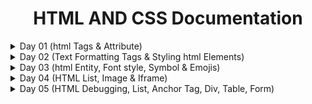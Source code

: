 
<div align="center">
<h1>HTML AND CSS Documentation</h1>
</div>
<details>
<summary>Day 01 (html Tags & Attribute)</summary>

-  
    ### 1. **Tags and Attributes**
    
    HTML tags define the structure of the webpage. Attributes provide additional information about elements.
    
    ### Types of Tags:
    
    - **Container Tag**: A tag that has both an opening and closing part.
        - Example:
        In this example, the `<p>` tag is a container tag with an opening tag `<p>` and a closing tag `</p>`.
            
            ```html
            <p>Content goes here</p>
            
            ```
            
    - **Empty Tag**: A tag that doesn’t require a closing tag.
        - Example:
        The `<hr>` tag is an empty tag that creates a horizontal line.
            
            ```html
            <hr>
            
            ```
            
    
    ### Tag Syntax:
    
    - **Opening Tag**: The starting part of an element. It contains the tag name enclosed in angle brackets. Example: `<h1>`.
    - **Closing Tag**: The ending part of an element. It is similar to the opening tag but includes a forward slash. Example: `</h1>`.
    - **Element**: The entire structure including the opening tag, content, and closing tag.
        - Example: `<h1>HTML Day 01</h1>`. This is an element consisting of the `<h1>` opening tag, content, and `</h1>` closing tag.
    
    ### Why Do We Use Attributes?
    
    Attributes provide additional information about an element, such as how it should behave or appear. They are written inside the opening tag. For example:
    
    ```html
    <h3 align="center">Day 01</h3>
    
    ```
    
    Here, the `align` attribute centers the heading text.
    
    ---
    
    ### 2. **Inside the `<head>` Tag**
    
    The `<head>` tag contains metadata and resources that are important for the browser but not directly displayed on the webpage. Let’s go over the different elements in the head.
    
    ### Metadata Tags:
    
    - **`<meta charset="UTF-8">`**: Defines the character set for the document as UTF-8, which supports multiple languages and characters.
        - Code:
            
            ```html
            <meta charset="UTF-8">
            
            ```
            
    - **`<meta http-equiv="X-UA-Compatible" content="ID=edge">`**: Ensures compatibility with the latest version of Internet Explorer.
        - Code:
            
            ```html
            <meta http-equiv="X-UA-Compatible" content="ID=edge">
            
            ```
            
    - **`<meta name="viewport" content="width=device-width, initial-scale=1.0">`**: Sets the viewport to match the device’s width and ensures the content is scaled properly on different screens.
        - Code:
            
            ```html
            <meta name="viewport" content="width=device-width, initial-scale=1.0">
            
            ```
            
    - **`<meta name="description" content="html">`**: Provides a brief description of the webpage, which is used by search engines for ranking.
        - Code:
            
            ```html
            <meta name="description" content="html">
            
            ```
            
    - **`<meta name="keywords" content="html, HTML">`**: Contains keywords that describe the content of the webpage, helping search engines index the page.
        - Code:
            
            ```html
            <meta name="keywords" content="html, HTML">
            
            ```
            
    - **`<meta name="author" content="Tumpa Moni Mim">`**: Specifies the author of the webpage.
        - Code:
            
            ```html
            <meta name="author" content="Tumpa Moni Mim">
            
            ```
            
    
    ### Title Tag:
    
    The `<title>` tag defines the title of the webpage, which is displayed in the browser tab.
    
    - Code:
        
        ```html
        <title>Tumpa Moni Mim</title>
        
        ```
        
    
    ### Link Tag (Optional):
    
    If you want to link an external resource such as a CSS file, you use the `<link>` tag. This wasn’t included in your code, but an example would look like:
    
    - Code:
        
        ```html
        <link rel="stylesheet" href="styles.css">
        
        ```
        
    
    ### Style Tag (Optional):
    
    The `<style>` tag allows you to write internal CSS styles. Here’s an example:
    
    - Code:
        
        ```html
        <style>
            h1 {
                color: blue;
            }
        </style>
        
        ```
        
    
    ---
    
    ### 3. **Headings, Paragraphs, Align Attribute, and Horizontal Rule**
    
    ### Headings:
    
    There are six levels of headings in HTML, from `<h1>` (the largest) to `<h6>` (the smallest). Your code includes all of them:
    
    - Code:
        
        ```html
        <h1>HTML day 01</h1>
        <h2>HTML day 01</h2>
        <h3>HTML day 01</h3>
        <h4>HTML day 01</h4>
        <h5>HTML day 01</h5>
        <h6>HTML day 01</h6>
        
        ```
        
    
    ### Paragraph:
    
    Paragraphs in HTML are created using the `<p>` tag, which defines a block of text.
    
    - Code:
        
        ```html
        <p>Lorem ipsum dolor sit amet consectetur adipisicing elit...</p>
        
        ```
        
    
    ### Align Attribute:
    
    In your example, the `align` attribute is used in the `<h3>` tag to center the text. The `align` attribute has been deprecated in HTML5, and it's recommended to use CSS for alignment, but here’s how it works in your code:
    
    - Code:
        
        ```html
        <h3 align="center">Day 01</h3>
        
        ```
        
    
    ### Horizontal Rule (`<hr>`):
    
    The `<hr>` tag creates a horizontal line to visually separate content. It is an empty tag, so it doesn’t require a closing tag.
    
    - Code:
        
        ```html
        <hr>
        
        ```
        
    
    ---
    
    ### Full Example of Code:
    
    ```html
    <!DOCTYPE html>
    <html lang="en">
    <head>
        <meta charset="UTF-8">
        <meta name="viewport" content="width=device-width, initial-scale=1.0">
        <meta http-equiv="X-UA-Compatible" content="ID=edge">
        <meta name="description" content="html">
        <meta name="keywords" content="html, HTML">
        <meta name="author" content="Tumpa Moni Mim">
        <title>Tumpa Moni Mim</title>
    </head>
    <body>
    
        <h3 align="center">Day 01 <br>
            Basic Structure of HTML</h3>
        <hr>
    
        <!-- Headings -->
        <h1>HTML day 01</h1>
        <h2>HTML day 01</h2>
        <h3>HTML day 01</h3>
        <h4>HTML day 01</h4>
        <h5>HTML day 01</h5>
        <h6>HTML day 01</h6>
    
        <!-- Paragraph -->
        <p>Lorem ipsum dolor sit amet consectetur adipisicing elit. Recusandae, sequi iste quae error perferendis impedit eos...</p>
    
        <hr>
    
    </body>
    </html>
    ```
    
    ### Output of Code:
    
    ![1](https://i.imgur.com/imjkpuM.png)

</details>

<details>
<summary>Day 02 (Text Formatting Tags & Styling html Elements)</summary>

- 
    ### 1. **Styling HTML Elements**
    
    In this section, here are both internal CSS in the `<style>` tag and inline styles in the `<body>` and `<h1>` tags.
    
    ### Example: Body Styling
    
    ```html
    <body style="color: white;">
    ```
    
    ### **Property**:
    
    - The **property** in CSS refers to an aspect or characteristic of the element that you want to style or control. It describes **what** you want to change, such as the color, font size, width, or margin of an HTML element.
    
    ### **Value**:
    
    - The **value** in CSS specifies **how** you want to change the property. It defines the actual setting for the property, like the specific color, size, or spacing. Values are specific to the property they are assigned to, and different properties can accept different types of values.
    - **Property**: `color`
    - **Value**: `white`
    - **Explanation**: This inline CSS is setting the default text color for the entire page to white. Inline styling applies only to the specific element it is defined on.
    
    ### Example: Styling in `<style>` tag
    
    ```html
    h1 {
      color: rgb(255, 255, 255);
      text-align: center;
    }
    ```
    
    - **Property**: `color`
    - **Value**: `rgb(255, 255, 255)`
    - **Explanation**: This defines the color of the `<h1>` text using the RGB color code for white.
    - **Property**: `text-align`
    - **Value**: `center`
    - **Explanation**: Aligns the text to the center of the page.
    
    ---
    
    ### 2. **Text Formatting Tags**
    
    ### a) **Bold and Strong**
    
    ```html
    <b>This is a bold Text</b> <br>
    <strong>This is strong Text </strong><br>
    ```
    
    - **`<b>`**: Displays the text in bold. It is primarily used for visual styling, without implying importance.
    - **`<strong>`**: Also displays text in bold, but this tag has semantic meaning, indicating that the text is of strong importance.
    
    ### b) **Italic and Emphasized Text**
    
    ```html
    <i>This is a italic text</i> <br />
    <em>This is an emphasize text</em> <br />
    ```
    
    - **`<i>`**: Italicizes the text. It’s mainly used for styling purposes without conveying emphasis.
    - **`<em>`**: Italicizes the text and adds emphasis to it, implying that the text is important.
    
    ### c) **Underline**
    
    ```html
    <u>This is an italic text</u> <br />
    ```
    
    - **`<u>`**: Underlines the text. It's used to emphasize or draw attention to a specific part of the text.
    
    ### d) **Superscript and Subscript**
    
    ```html
    (a+b) <sup>2</sup>=a<sup>2</sup>+2ab+b <sup>2</sup> <br>
    H<sub>2</sub>O <br>
    ```
    
    - **`<sup>`**: Superscript text. It raises the text slightly above the normal text level, useful for powers or footnotes (e.g., a²).
    - **`<sub>`**: Subscript text. It lowers the text below the normal text line, often used for chemical formulas (e.g., H₂O).
    
    ### e) **Preformatted Text**
    
    ```html
    <pre>
        This is a
          life changing documentation
        Read,learn, enjoy
          ofcourse share with others
    </pre>
    
    ```
    
    - **`<pre>`**: Preformatted text. The text inside this tag maintains all spaces and line breaks, displaying it exactly as written in the code.
    
    ### f) **Strike-through Text**
    
    ```html
    <strike>This is a strike text</strike><br>
    
    ```
    
    - **`<strike>`**: Draws a line through the text, indicating that it's no longer valid or has been "struck out."
    
    ### g) **Deleted Text**
    
    ```html
    <del>This is a deleted text</del> <br />
    ```
    
    - **`<del>`**: Displays text with a line through it, marking it as deleted or no longer relevant.
    
    ### h) **Abbreviation**
    
    ```html
    <abbr title="google is a search engine">Google</abbr> <br />
    
    ```
    
    - **`<abbr>`**: Defines an abbreviation or acronym. When the user hovers over the text (Google), the full meaning or explanation appears (e.g., "google is a search engine").
    
    ### i) **Address**
    
    ```html
    <address>561, ABC road, Dhaka-1216, Bangladesh</address><br>
    
    ```
    
    - **`<address>`**: Used to display contact information or address. It's typically styled in italics and may include email, physical address, or any contact details.
    
    ### j) **Blockquote**
    
    ```html
    <blockquote>
        <p>Lorem ipsum dolor sit amet, consectetur adipiscing elit. Sed varius</p>
        <footer>John Doe</footer>
    </blockquote>
    
    ```
    
    - **`<blockquote>`**: Defines a section quoted from another source. Browsers typically indent this section.
    - **`<footer>`**: Represents the source of the quotation (e.g., John Doe) at the end of the blockquote.
    
    ---
    
    ### 3. **Combining Tags**
    
    You can combine tags inside one another to apply multiple formatting styles.
    
    ### Example: Bold and Italic Combined
    
    ```html
    <b>bold. <i> italic and bold</i></b> <br />
    
    ```
    
    - **Explanation**: This text combines both the `<b>` and `<i>` tags, making "bold." bold and "italic and bold" both italicized and bold.
    
    ### 4. **Line Breaks**
    
    In between most of the examples, you have included the `<br>` tag, which adds a line break between different text elements.
    
    ### Example:
    
    ```html
    <br>
    ```
    
    - **`<br>`**: Adds a break between lines of text.
    
    ---
    
    ### Full Comment of Code:
    
    ```html
    <!DOCTYPE html>
    <html lang="en">
    <head>
        <meta charset="UTF-8">
        <meta http-equiv="X-UA-Compatible" content="chrome">
        <meta name="viewport" content="width=device-width, initial-scale=1.0">
        <title>Styling HTML Elements</title>
        <style>
            /* Set background color of the entire page */
            body {
              background-color: #323032; /* Property: background-color, Value: #323032 (dark grey) */
            }
    
            /* Style for the h1 header */
            h1 {
              color: rgb(255, 255, 255); /* Property: color, Value: rgb(255, 255, 255) for white */
              text-align: center; /* Property: text-align, Value: center (aligns text in the middle of the page) */
            }
          </style>
    </head>
    <body style="color: white;"> <!-- Inline styling, color property set to white for the body text -->
        <h1 style="color: white;">Bangladesh</h1> <!-- Inline styling for h1 header, color set to white -->
    
        <!-- Bold and strong tags are quite similar -->
        <b>This is a bold Text</b> <br> <!-- Bold text using <b> tag -->
        <strong>This is strong Text </strong><br> <!-- Strong importance, also makes text bold -->
    
        <!-- Italic and emphasize tags are quite similar -->
        <i>This is an italic text</i> <br /> <!-- Italic text using <i> tag -->
        <em>This is an emphasize text</em> <br /> <!-- Emphasize text, also makes it italicized -->
    
        <!-- Underline text -->
        <u>This is an underline text</u> <br /> <!-- Underlines the text using <u> tag -->
    
        <!-- Tags can be nested inside each other -->
        <b>bold. <i> italic and bold</i></b> <br /> <!-- Combines bold and italic styles -->
    
        <!-- Strike-through text -->
        <strike>This is a strike text</strike><br> <!-- Adds a strike-through line over the text -->
    
        <!-- Superscript example -->
        (a+b) <sup>2</sup>=a<sup>2</sup>+2ab+b <sup>2</sup> <br> <!-- Superscript for mathematical power -->
    
        <!-- Subscript example -->
        H<sub>2</sub>O <br> <!-- Subscript for chemical formulas like H2O -->
    
        <!-- Highlight important text -->
        <mark>Important task should be highlighted</mark> <br /> <!-- Highlights text with background color -->
    
        <!-- Deleted text -->
        <del>This is a deleted text</del> <br /> <!-- Displays text with a line through it, indicating deletion -->
    
        <!-- Preformatted text, maintains spaces and line breaks -->
        <pre>
            This is a
              life-changing documentation
            Read, learn, enjoy
              of course, share with others
        </pre> <!-- Preformatted text preserves the original formatting -->
    
        <!-- Abbreviation with a tooltip -->
        <abbr title="Google is a search engine">Google</abbr> <br> <!-- Abbreviation with a full explanation on hover -->
    
        <!-- Address block -->
        <address>561, ABC road, Dhaka-1216, Bangladesh</address><br> <!-- Used for contact information or physical address -->
    
        <!-- Blockquote, typically indented -->
        <blockquote>
            <p>Lorem ipsum dolor sit amet, consectetur adipiscing elit. Sed varius</p> <!-- Quoted text -->
            <footer>John Doe</footer> <!-- Source of the quote -->
        </blockquote>
    
    </body>
    </html>
    ```
    
    ### Output of Code: 
    ![1](https://i.imgur.com/N92Y1z3.png)
</details>

<details>
    <summary>Day 03 (html Entity, Font style, Symbol & Emojis) </summary>

- 
    ### Description:
    
    1. **Bangla Writing:**
        
        ```html
        <h4>শুভ রাত্রি</h4>
        
        ```
        
        - This line displays the text "শুভ রাত্রি" (meaning "Good Night" in Bengali) inside an `<h4>` heading tag, written using the **Avro keyboard** for typing Bengali.
    2. **Entities:**
        - Entities are used to display special characters in HTML that have reserved meanings. For example, `&lt;` is used to display `<` and `&gt;` to display `>`.
        
        ```html
        <p>Hello &nbsp; &nbsp; &nbsp; Bangladesh</p>
        &lt; hello &gt;<p>
        &ltcc;Hi&gtcc;<p>
        &DoubleVerticalBar; Bye Bye &DoubleVerticalBar;
        <footer>&copy; Tumpa Moni Mim</footer>
        
        ```
        
        - `&nbsp;`: Adds non-breaking spaces between "Hello" and "Bangladesh".
        - `&lt;` and `&gt;`: Displays the angle brackets `<` and `>` around the word "hello".
        - `&copy;`: Displays the copyright symbol © followed by "Tumpa Moni Mim".
        - `&DoubleVerticalBar;`: Displays the double vertical bar `‖`, used here in the phrase "Bye Bye".
    3. **Symbols and Emoji:**
        
        ```html
        &#9749;  <!-- Displays a coffee cup emoji ☕ -->
        &#11093; <!-- Displays a heavy large circle emoji ⭕ -->
        &#127803; <!-- Displays a sunflower emoji 🌻 -->
        
        ```
        
        - `&#9749;`: Displays the ☕ (coffee cup) emoji.
        - `&#11093;`: Displays the ⭕ (heavy large circle) emoji.
        - `&#127803;`: Displays the 🌻 (sunflower) emoji.
    4. **Font Styling:**
        
        ```html
        <p style="background-color: rgb(50, 49, 49); color: white; font-size: 28px; font-family: monospace;">Font Style</p>
        
        ```
        
        - This paragraph uses inline styling to apply specific font and background styles:
            - `background-color: rgb(50, 49, 49)`: Sets the background color to a dark shade.
            - `color: white`: Changes the text color to white.
            - `font-size: 28px`: Makes the font size 28 pixels.
            - `font-family: monospace`: Sets the font family to monospace, a fixed-width font where each character takes up the same amount of space.
    
    ---
    
    ### Entity Explanation:
    
    Entities are used in HTML to represent special characters that have a specific meaning in the markup language, preventing them from being interpreted as part of the code. Here are some of the entities used in the code:
    
    - ****: Represents a non-breaking space, useful for adding extra spaces between text without collapsing.
    - **©**: Represents the copyright symbol `©`.
    - **<**: Represents the less-than symbol `<`.
    - **>**: Represents the greater-than symbol `>`.
    - **∥**: Represents the double vertical bar symbol `‖`, used as a separator.
    
    ### Symbols & Emoji:
    
    HTML allows you to represent symbols and emoji using numeric character references, such as `&#9749;` for the ☕ (coffee cup) emoji. These are typically displayed as visual symbols across different platforms.
    
    ### Font Styling:
    
    Font styling controls the visual appearance of text. In the given code:
    
    - Background color (`background-color`) defines the background shade of the text.
    - Text color (`color`) defines the color of the text itself.
    - Font size (`font-size`) determines how large the text appears.
    - Font family (`font-family`) sets the style of the text, with "monospace" providing equal space for each character, useful for readability in code or aligned text.
    
    **Sources for adding symbol, icons and emoji**
    
    - Unicode character website: [https://unicode-table.com/en/](https://unicode-table.com/en/)
    - W3School emoji link: [https://www.w3schools.com/charsets/ref_emoji.asp](https://www.w3schools.com/charsets/ref_emoji.asp)
    - iconfinder icon link: [https://www.iconfinder.com/](https://www.iconfinder.com/)
    - Pick image from [unsplash](https://unsplash.com/)
    - Choose color from
        - [colorhunt](https://colorhunt.co/)
        - [imagecolorpicker](https://imagecolorpicker.com/)
        - [htmlcolorcodes](https://htmlcolorcodes.com/)
    
    ### Code Snippet:
    
    ```html
    <!DOCTYPE html>
    <html lang="en">
    <head>
        <meta charset="UTF-8">
        <meta name="viewport" content="width=device-width, initial-scale=1.0">
        <title>Document</title>
    </head>
    <body>
    
        <!-- Bangla writing -->
        <h4>শুভ রাত্রি</h4>
    
        <!-- entity -->
        <p>Hello &nbsp; &nbsp; &nbsp; Bangladesh</p>
        &lt; hello &gt;<p>
        &ltcc;Hi&gtcc;<p>
        &DoubleVerticalBar; Bye Bye &DoubleVerticalBar;
        <footer>&copy; Tumpa Moni Mim</footer>
    
        <!-- symbol and emoji -->
    
        &#9749;
        &#11093;
        &#127803;
    
        <!-- font styling -->
    
        <p style="background-color: rgb(50, 49, 49); color: white; font-size: 28px; font-family: monospace;">Font Style</p>
    </body>
    </html>
    
    ``` 
    ### Output of Code: 
    ![1](https://i.imgur.com/h1ElZcO.png)
</details>
<details>
<summary>Day 04 (HTML List, Image & Iframe)</summary>
   
- 
    ### **1. LISTS in HTML**
    
    HTML supports two main types of lists: Ordered and Unordered lists.
    
    ### **Ordered List (`<ol>`)**
    
    - **Description**: An ordered list is used to display items in a specific order. Each item in the list is numbered by default, but we can change the numbering style using attributes.
    - **Attributes**:
        - **start**: This attribute specifies the number (or letter) the list should start from. By default, ordered lists start at 1, but you can change it to any number or letter.
        - **type**: This attribute changes the numbering style of the list. It can be:
            - `1` for regular numbers (default).
            - `a` for lowercase letters.
            - `A` for uppercase letters.
            - `i` for lowercase Roman numerals.
            - `I` for uppercase Roman numerals.
    - **Example**:
        
        ```html
        <!--Regular Ordered List-->
        <h2>Courses List</h2>
        <ol>
        	<li>Operating System</li>
        	<li>Software Engineering</li>
          <li>Graphics Design</li>
        </ol>
        
        <!--Ordered List Starting at 4-->
        <h2>Additional Courses List</h2>
        <ol start="4">
          <li>Theory of Computing</li>
          <li>AI</li>
          <li>Web3 Programming</li>
        </ol>
        
        <!--Lowercase Letters-->
        <h2>a Courses</h2>
        <ol type="a">
        	<li>Sociology</li>
          <li>Psychology</li>
        </ol>>
        
        <!--Uppercase Letters-->
        <h2>A Courses</h2>
        <ol type="A">
        	<li>Physic</li>
        	<li>Chemistry</li>
        </ol>
        
        <h2>Roman Numerals</h2>
        <ol type="I">
          <li>Country</li>
          <li>City</li>
        </ol>
        
        ```
        
        In these examples:
        
        - The first list is a simple numbered list starting at 1.
        - The second list starts numbering at 4 instead of 1.
        - The third list uses lowercase letters (`a, b, c...`) instead of numbers.
        - The fourth list uses uppercase letters ( `A, B, C...` ).
        - The last list uses  Roman numerals (`I, II, III...`).
    
    ### **Unordered List (`<ul>`)**
    
    - **Description**: An unordered list is used when the order of items doesn’t matter. Instead of numbers, it uses bullets or other symbols to display each list item.
    - **Attributes**:
        - **type**: This attribute defines the bullet style for the list. It can be:
            - `disc` for solid bullet points (default).
            - `circle` for hollow circle bullets.
            - `square` for square bullets.
    - **Example**:
        
        ```html
        <!--Regular Unordered List-->
        <h2>Fruit</h2>
        <ul>
        	<li>Mango</li>
        	<li>Guava</li>
        </ul>
        
        <!--Circle Bullets-->
        <h2>Color</h2>
        <ul type="circle">
        	<li>Red</li>
        	<li>Purple</li>
        </ul>
        
        <!--Square Bullets-->
        <h2>Flower</h2>
        <ul type="square">
        	<li>Lavender</li>
        	<li>Tulip</li>
        </ul>
        
        ```
        
        In these examples:
        
        - The first list uses the default solid bullet.
        - The second list uses hollow circle bullets.
        - The third list uses square-shaped bullets.
    
    ### **Nested List**

    A **nested list** is a list within another list, and it is represented in HTML using `<ul>` (unordered list) or `<ol>` (ordered list) tags. In this case, you used an unordered list `<ul>`. Each item in the list is marked by a bullet point.

    - **Outer List**:
    - The outer list has two main categories:
        1. **Frontend Development**: Focuses on the development of the user interface (UI).
        2. **Backend Development**: Handles the server-side, databases, and application logic.
    - **Inner Lists**:
    - **Frontend Development**:
        - Contains three technologies:
            1. **HTML**: The language used to structure the content on a webpage.
            2. **CSS**: The styling language to design and layout web pages.
            3. **JavaScript**: A programming language for adding interactivity.
    - **Backend Development**:
        - Contains two technologies for server-side development:
            1. **Node.js**: A JavaScript runtime that allows server-side scripting.
            2. **Express.js**: A web framework for Node.js to build web applications.
        - Another nested list is inside **Backend Development** for **Databases**, containing:
            1. **MySQL**: A relational database management system.
            2. **MongoDB**: A NoSQL database system for handling large amounts of unstructured data.

    ### **Definition List**

    A **definition list** is a list of terms and their corresponding definitions. It is represented in HTML using `<dl>` (definition list), `<dt>` (definition term), and `<dd>` (definition description) tags.

    - **Terms and Descriptions**:
    - **HTML**:
        - **Term**: HyperText Markup Language.
        - **Description**: It is the standard language used to create and structure web pages.
    - **CSS**:
        - **Term**: Cascading Style Sheets.
        - **Description**: It is used to add styles like colors, fonts, and layout to HTML elements.
    - **JavaScript**:
        - **Term**: A programming language.
        - **Description**: It allows you to create dynamic, interactive effects such as animations, form validations, and real-time updates on web pages.
    ---
    
    ### **2. IMAGE Tag (`<img>`)**
    
    The `<img>` tag is used to insert an image into your HTML document. It is a self-closing tag, which means it doesn't need a closing tag like `<img></img>`.
    
    - **Attributes**:
        - **src**: Specifies the source of the image, either from your local files (e.g., `cat.jpg`) or from a web URL (e.g., `https://example.com/image.jpg`).
        - **alt**: Provides alternative text that describes the image if it can't be displayed (useful for accessibility).
        - **height** and **width**: Control the size of the image in pixels.
        - **border**: Adds a border around the image. You can specify the width of the border in pixels.
        - **title**: Displays a tooltip text when you hover over the image.
        - **align**: Specifies the alignment of the image (e.g., `left`, `right`, `center`).
        - **vspace**: Adds vertical spacing around the image (above and below).
        - **hspace**: Adds horizontal spacing around the image (left and right).
    - **Example**:
        
        ```html
        <h2>Image with Border, Spacing, and Title</h2>
         <img src="cat.jpg" alt="Cat" height="300px" width="400px" border="20px" title="Tumpa" align="left" hspace="20px" vspace="20px" >
        
        ```
        
        **Explanation**:
        
        - `src="cat.jpg"`: Loads an image named `cat.jpg` from the same folder.
        - `alt="Cat"`: Displays this text if the image cannot be loaded.
        - `height="300"` and `width="400"`: Sets the image size to 300x400 pixels.
        - `border="20"`: Adds a 20-pixel wide border around the image.
        - `title="Tumpa"`: Displays "Tumpa" when you hover over the image.
        - `align="left"`: Aligns the image to the left side of the content.
        - `hspace="20"` and `vspace="20"`: Adds 20px of space around the image horizontally and vertically.
    
    ---
    
    ### **3. IFRAME (`<iframe>`)**
    
    An iframe is used to embed other HTML documents or web content within your current webpage. It's like showing a mini browser window inside your page.
    
    - **Attributes**:
        - **src**: Specifies the URL of the page or content to display inside the iframe.
        - **height** and **width**: Set the height and width of the iframe in pixels.
        - **frameborder**: Defines whether or not the iframe should have a border (`1` for yes, `0` for no).
        - **allowfullscreen**: Allows the iframe to display content in full-screen mode (commonly used for videos).
        - **referrerpolicy**: Specifies how much information about the current page is sent to the embedded content.
    
    ### **Embedding a YouTube Video**
    
    You can use an iframe to embed a YouTube video by specifying the video URL.
    
    - **Example**:
        
        ```html
        <h2>Embedded YouTube Video</h2>
        <iframe width="400" height="300" src="https://www.youtube.com/embed/zsYMgmb2oCM?si=_bkWRcEtnom1lMef" title="YouTube video player" frameborder="0" allow="accelerometer; autoplay; clipboard-write; encrypted-media; gyroscope; picture-in-picture; web-share" referrerpolicy="strict-origin-when-cross-origin" allowfullscreen>
        </iframe>
        
        ```
        
        **Explanation**:
        
        - `src="<https://www.youtube.com/embed/zsYMgmb2oCM?si=_bkWRcEtnom1lMef>"`: The link to the YouTube video you want to embed.
        - `allowfullscreen`: Allows the user to view the video in full-screen mode.
        - The other attributes control the size and behavior of the iframe.
    
    ### **Embedding a Website**
    
    You can also embed a webpage in an iframe.
    
    - **Example**:
        
        ```html
        <h2>Embedded Prothom Alo Website</h2>
        <iframe src="<https://www.prothomalo.com/>" frameborder="0" height="300" width="400">
        </iframe>
        
        ```
        
        **Explanation**:
        
        - `src="<https://www.prothomalo.com/>"`: Embeds the homepage of the Prothom Alo website.
        - The `frameborder="0"` removes the border around the iframe.
        - `height="300"` and `width="400"` control the size of the iframe.
    
    ---
    
    ### **Summary**
    
    - **Lists**: HTML supports ordered (`<ol>`) and unordered (`<ul>`) lists. Ordered lists are numbered, while unordered lists use bullets.
    - **Image Tag (`<img>`)**: This tag embeds images in your webpage. You can control the image size, add borders, and position it using attributes like `src`, `alt`, `height`, `width`, etc.
    - **Iframe (`<iframe>`)**: Iframes are used to embed external content like websites or videos into your webpage. You can adjust the size and appearance using attributes like `src`, `height`, `width`, and `frameborder`.

    ### Output of Code: 
    ![1](https://i.imgur.com/Qjgar8a.png)
    ![3](https://i.imgur.com/MEnzw0N.png)
    ![2](https://i.imgur.com/0rnO2AW.png)

</details>

<details>
    <summary>Day 05 (HTML Debugging, List, Anchor Tag, Div, Table, Form)</summary>
    
-   ## **Debugging**
    
    
    - Inspect Element: Within the browser developer tools, the "Inspect Element" feature allows you to examine and modify the HTML structure in real-time. You can navigate through the document tree, view CSS styles, and experiment with changes to identify and fix layout or formatting issues.
    - Use Comments: Insert comments (`<!-- ... -->`) within your HTML code to temporarily remove or isolate sections of code that might be causing issues. This helps you narrow down the problematic area and identify the source of the problem.
    - After writing your html code you can check the validity on this website [https://validator.w3.org/](https://validator.w3.org/)
    
    ## **Lists in HTML with Attributes**
    
    Lists in HTML are used to group related items together. HTML provides various types of lists to represent different kinds of information: ordered lists, unordered lists, and definition lists. Each type of list has attributes that can modify its behavior or appearance. Here’s a detailed explanation of each type with relevant attributes:
    
    ### **Ordered List (`<ol>`)**
    
    An ordered list is created to list programming subjects. There are two `<ol>` tags:
    
    - The first list starts with items numbered 1, 2, and 3.
    - The second list starts at number 4, containing links (both internal and external).
    
    **Key Code Snippet for Ordered List:**
    
    ```html
    <h1>Subject List</h1>
    <ol>
        <li>C</li>
        <li>C++</li>
        <li>OOP</li>
    </ol>
    
    ```
    
    ### **Unordered List (`<ul>`)**
    
    The unordered list is created using the `<ul>` tag, with each subject represented as an item in the list (`<li>`). The list contains three subjects:
    
    - PHP
    - Java
    - Web3
    
    An unordered list is used because there is no specific ranking or order of importance among the items.
    
    **Code Snippet:**
    
    ```html
    <ul>
        <li>PHP</li>
        <li>Java</li>
        <li>Web3</li>
    </ul>
    
    ```
    
    - The `<ul>` element creates the list, and the `<li>` elements represent the individual items (subjects) in the list.
    - Unordered lists typically display with bullet points.
    
    ---
    
    ### **Hyperlinks**
    
    Links are a fundamental aspect of web navigation, enabling users to move from one webpage to another or to different sections within a page. HTML uses anchor tags (`<a>`) to create hyperlinks. Here’s an in-depth look at links and navigation:
    
    ### **Attributes Used in Anchor Tags:**
    
    1. **`href`**:
        - **Description:** Specifies the URL or file path that the link points to. It is required for all anchor tags.
        - **Example:**
            
            ```html
            <a href="list.html">Internal Hyperlink</a>
            
            ```
            
    2. **`target`**:
        - **Description:** Specifies where to open the linked document. The common values are:
            - `_blank`: Opens the link in a new tab or window.
            - `_self`: Opens the link in the same tab or window (default behavior).
            - `_parent`: Opens the link in the parent frame.
            - `_top`: Opens the link in the full body of the window.
        - **Example:**
            
            ```html
            <a href="<https://github.com/tumpamim07>" target="_blank">External Hyperlink</a>
            
            ```
            
    3. **`title`** (Optional):
        - **Description:** Provides additional information about the link, often displayed as a tooltip when the user hovers over the link.
        - **Example:**
            
            ```html
            <a href="list.html" title="View the list of subjects">Title of Hyperlink</a>
            
            ```
            
    4. **`download`** (Optional):
        - **Description:** When added, the link will prompt the user to download the file instead of navigating to it. The value of this attribute can define the default file name.
        - **Example:**
            
            ```html
            <a href="html_tutorial.pdf">Download PDF</a>
            ```
            
    5. **`type`** (Optional):
        - **Description:** Specifies the media type of the linked document. This is helpful when linking to files other than HTML, such as images or documents.
        - **Example:**
            
            ```html
            <a href="image.png" type="image/png">Image Link</a>
            
            ```
            
    
    ### **Full Example of Anchor Tag with All Attributes:**
    
    ```html
    <ol start="4">
          <li>
            <a href="list.html" target="_blank">Internal Hyperlink</a> (<a
              href="/accessible_table.html"
              >Table</a
            >
            <a href="/directory/contact.html">Contact</a>
            <a href="../Day-01 (HTML Tags & Attribute)/index.html"
              >Other Directory</a
            >) <br />
          </li>
    
          <li>
            <a href="https://github.com/tumpamim07" target="_blank"
              >External Hyperlink</a
            >
          </li>
          <li>
            <a href="list.html" title="View the list of subjects"
              >Title of Hyperlink</a
            >
          </li>
          <li><a href="html_tutorial.pdf">Download PDF</a></li>
          <li><a href="table.png" type="image/png">Image Link</a></li>
        </ol>
    ```
    
    ### Output of the Code
    ![anchot tag](https://i.imgur.com/HdkGvLG.png)
    
    ### **Summary of Attributes:**
    
    - **`href`**: Specifies the URL or path of the linked document.
    - **`target`**: Defines where to open the link (same window, new tab, etc.).
    - **`title`**: Adds a tooltip that appears when hovering over the link.
    - **`download`**: Prompts a download instead of navigating.
    - **`type`**: Defines the media type of the linked file.
    
    These attributes allow you to customize how the link behaves and provides extra information for the user and browser.
    
    ### **`<div>` Elements with Inline Styling**
    
    Three `<div>` elements are used to create sections, each with a different background color, height, and width. Inline CSS is used for the following properties:
    
    - `background-color`: Sets the background color for each div.
    - `height`: Specifies the height of each div (100px).
    - `width`: Makes each div fill the entire width of the page (`100%`).
    
    **Key Code Snippet for `<div>` Elements:**
    
    ```html
    <div id="div1" style="background-color: rgb(248, 121, 16); height: 100px; width: 100%;">
        <p>Inside div 1</p>
    </div>
    
    <div id="div2" style="background-color: rgb(140, 72, 247); height: 100px; width: 100%;">
        <p>Inside div 2</p>
    </div>
    
    <div id="div3" style="background-color: rgb(242, 116, 194); height: 100px; width: 100%;">
        <p>Inside div 3</p>
    </div>
    
    ```
    
    ### Output of the Code
    ![index](https://i.imgur.com/XqLjVbW.png)
    
    ---
    
    ### Table
    
    ### **`<table>` Tag:**
    
    The `<table>` tag defines an HTML table. In this case, it contains student details, and it's styled using the `style` defined inside the `<head>` tag.
    
    **Code Snippet:**
    
    ```html
    <table>
        <caption>Student Details</caption>
        <thead>
            <tr>
                <th>ID</th>
                <th>Name</th>
                <th>GPA</th>
            </tr>
        </thead>
        <tbody>
            <tr>
                <td>1</td>
                <td>Urmi</td>
                <td>3.98</td>
            </tr>
            <tr>
                <td>02</td>
                <td>Nila</td>
                <td>3.99</td>
            </tr>
            <tr>
                <td>03</td>
                <td>Nira</td>
                <td>3.74</td>
            </tr>
        </tbody>
    </table>
    
    ```
    
    ### **`<caption>` Tag:**
    
    The `<caption>` tag adds a title to the table. It is used to describe the content of the table, making it more accessible and readable. In this case, the caption is *"Student Details"*.
    
    **Code Snippet:**
    
    ```html
    <caption>Student Details</caption>
    
    ```
    
    ### **`<thead>` Tag:**
    
    The `<thead>` tag is used to group the header content of the table. It contains the column headers, which provide a label for each column.
    
    **Code Snippet:**
    
    ```html
    <thead>
        <tr>
            <th>ID</th>
            <th>Name</th>
            <th>GPA</th>
        </tr>
    </thead>
    
    ```
    
    ### **`<tr>` Tag (Inside `<thead>`):**
    
    The `<tr>` tag defines a row in the table. In this case, it creates a single row for the column headers (ID, Name, GPA).
    
    **Code Snippet:**
    
    ```html
    <tr>
        <th>ID</th>
        <th>Name</th>
        <th>GPA</th>
    </tr>
    
    ```
    
    ### **`<th>` Tag:**
    
    The `<th>` tag defines a header cell in the table. It is typically bold and centered by default. In this case, the `<th>` tags are used for the three column headers: ID, Name, and GPA.
    
    **Code Snippet:**
    
    ```html
    <th>ID</th>
    <th>Name</th>
    <th>GPA</th>
    
    ```
    
    ### **`<tbody>` Tag:**
    
    The `<tbody>` tag groups the body content of the table, i.e., the actual data (rows) under the headers. Each row contains the student data.
    
    **Code Snippet:**
    
    ```html
    <tbody>
        <tr>
            <td>1</td>
            <td>Urmi</td>
            <td>3.98</td>
        </tr>
        <tr>
            <td>02</td>
            <td>Nila</td>
            <td>3.99</td>
        </tr>
        <tr>
            <td>03</td>
            <td>Nira</td>
            <td>3.74</td>
        </tr>
    </tbody>
    
    ```
    
    ### **`<tr>` Tag (Inside `<tbody>`):**
    
    Each `<tr>` tag inside the `<tbody>` tag represents a row of data for the students. Each row corresponds to one student's details, containing three cells: ID, Name, and GPA.
    
    **Code Snippet:**
    
    ```html
    <tr>
        <td>1</td>
        <td>Urmi</td>
        <td>3.98</td>
    </tr>
    
    ```
    
    ### **`<td>` Tag:**
    
    The `<td>` tag defines a standard data cell in a table. It is used inside the `<tr>` tag to contain individual pieces of data. In this case, the data includes the student IDs, names, and GPAs.
    
    **Code Snippet:**
    
    ```html
    <td>1</td>
    <td>Urmi</td>
    <td>3.98</td>
    
    ```
    
    ### Summary:
    
    - **`<table>`**: Defines the table structure.
    - **`<caption>`**: Adds a title to the table.
    - **`<thead>`**: Contains the table headers (`<th>` for each column).
    - **`<tbody>`**: Contains the actual data rows (`<td>` for each cell).
    - **`<tr>`**: Creates rows in the table.
    - **`<td>` and `<th>`**: Define individual cells, with `<th>` used for headers and `<td>` for data.
    
    ### **CSS Styling Explanation (Applied to the Table Elements):**
    
    - **Table Style:**
        - `border: 2px solid black;`: Adds a black border around the table and cells.
        - `border-spacing: 15px;`: Adds 15px spacing between table cells.
        - `height` and `width`: Set the table's dimensions.
    - **`th, td` Style:**
        - `padding: 15px;`: Adds padding inside the table cells to make the content more readable.
        - `border: 2px solid black;`: Each cell has a 2px black border.
    - **`tr` Style:**
        - `text-align: center;`: Centers the text inside each row.
    
    ---
    
    ### **Complete Code:**
    
    Here’s the complete body of the table along with all the key tags described above:
    
    ```html
    <body>
        <!-- table -->
        <table>
            <caption>Student Details</caption>
            <thead>
                <tr>
                    <th>ID</th>
                    <th>Name</th>
                    <th>GPA</th>
                </tr>
            </thead>
            <tbody>
                <tr>
                    <td>1</td>
                    <td>Urmi</td>
                    <td>3.98</td>
                </tr>
    
                <tr>
                    <td>02</td>
                    <td>Nila</td>
                    <td>3.99</td>
                </tr>
    
                <tr>
                    <td>03</td>
                    <td>Nira</td>
                    <td>3.74</td>
                </tr>
            </tbody>
        </table>
    </body>
    
    ```
    
    ### Output of the Code
    ![table](https://i.imgur.com/3eqhM0u.png)
    
    ---
    
    ### `colspan` and `rowspan` in HTML Tables
    
    ### 1. **`colspan`** (Column Span)
    
    The `colspan` attribute allows a cell to span across multiple columns.
    
    ### Example:
    
    Let's look at a table with the `colspan` attribute:
    
    ```html
    <table>
        <thead>
            <tr>
                <th>ID</th>
                <th>Name</th>
                <th colspan="2">Phone</th> <!-- spans across 2 columns -->
            </tr>
        </thead>
        <tbody>
            <tr>
                <td>001</td>
                <td>Urmi</td>
                <td>014</td>
                <td>017</td>
            </tr>
            <tr>
                <td>002</td>
                <td>Niya</td>
                <td>013</td>
                <td>017</td>
            </tr>
        </tbody>
    </table>
    
    ```
    
    - The table header `Phone` spans across two columns because of `colspan="2"`.
    - This means that instead of having separate headers for each phone number, you have one `Phone` header that covers two data columns.
    - The rows beneath it (`Urmi` and `Niya`) have two separate columns for phone numbers.
    
    ---
    
    ### 2. **`rowspan`** (Row Span)
    
    The `rowspan` attribute allows a cell to span across multiple rows.
    
    ### Example:
    
    Now, let's look at an example with `rowspan`:
    
    ```html
    <table>
        <thead>
            <tr>
                <th>ID</th>
                <th>Name</th>
                <th colspan="2">Phone</th> <!-- spans across 2 columns -->
            </tr>
        </thead>
        <tbody>
            <tr>
                <td>001</td>
                <td>Urmi</td>
                <td>014</td>
                <td rowspan="3">017</td> <!-- spans across 3 rows -->
            </tr>
            <tr>
                <td>002</td>
                <td>Niya</td>
                <td>013</td>
            </tr>
            <tr>
                <td>003</td>
                <td>Rubi</td>
                <td>014</td>
            </tr>
        </tbody>
    </table>
    
    ```
    
    - The cell containing the value `017` in the third column is using `rowspan="3"`, meaning it spans across 3 rows.
    - So, instead of having the `017` value appear in each row individually, it appears only once and stretches across all three rows.
    
    ---
    
    ### Key Differences:
    
    - **`colspan`** is used when you want a cell to span multiple columns (horizontal stretching).
    - **`rowspan`** is used when you want a cell to span multiple rows (vertical stretching).
    
    ### Example Visualization:
    
    If you visualize the table structure, the first table with `colspan` will look like this:
    
    For `rowspan`, the table looks like this:
    
    In this second table, `017` spans vertically across all three rows.
    
    ### Conclusion:
    
    - **`colspan`** is used to combine multiple columns under one cell.
    - **`rowspan`** is used to combine multiple rows under one cell.
    
    ### Output of the Code
    ![rowspan colspan](https://i.imgur.com/Qx9jor3.png)
    
    ---
    
    ### Accessible HTML Table
    
    Accessibility in web design ensures that websites are usable by people of all abilities and disabilities. An accessible table provides clear structure and semantics so screen readers and other assistive technologies can easily interpret the data.
    
    ### Key Components for Accessibility:
    
1. **`<caption>` Element**:
    The `<caption>` element provides a description or title for the table. It helps screen readers understand the table's purpose.
        
    ```html
        <caption>Students Info</caption>
        
    ```
        
    - This caption, "Students Info", gives context to what the table represents.

2. **`<colgroup>` and `<col>`**:
    The `<colgroup>` and `<col>` elements allow you to apply styles or properties to specific columns. This enhances readability and helps assistive technologies identify column structures.
        
    ```html
        <colgroup>
            <col span="3" style="background-color: burlywood;" />
        </colgroup>
        
    ```
        
    - Here, the background color `burlywood` is applied to all three columns to help visually distinguish them. It improves clarity for users with visual impairments by providing a subtle visual cue.
3. **`<th>` with `scope` Attribute**:
    The `scope` attribute is used inside the `<th>` (table header) elements to explicitly define which cells the header refers to (columns or rows).
        
    ```html
        <thead>
            <tr>
                <th scope="col">ID</th>
                <th scope="col">Name</th>
                <th scope="col">GPA</th>
            </tr>
        </thead>
        
    ```
        
    - `scope="col"` tells assistive technologies that these headers apply to the columns. This is useful for visually impaired users using screen readers, allowing them to understand which header corresponds to which data in the columns.
4. **Row Headers with `scope="row"`**:
    The `<th>` tag is also used in the body of the table to identify row headers. These act as labels for the rows, and the `scope="row"` attribute ensures that screen readers associate the data cells in the row with this header.
        
    ```html
        <tr>
            <th scope="row">010</th>
            <td>Urmi</td>
            <td>3.99</td>
        </tr>
        
    ```
        
    - `scope="row"` tells screen readers that this header applies to the row it is in, so users can easily follow the data.
    
    ### Explanation of Accessibility Features:
    
    1. **`<caption>`**: Provides context about the table for all users, particularly useful for screen readers.
    2. **`scope="col"`**: Defines column headers, so screen readers know these headers apply to the columns.
    3. **`scope="row"`**: Defines row headers, so assistive technologies can connect the row data with the appropriate header.
    4. **`<colgroup>` and `<col>`**: Enhances readability by applying styles to entire columns.
    
    ### Benefits of Accessibility Features:
    
    - **Improved Usability**: By using proper headings and scopes, it ensures that all users, including those with disabilities, can navigate the table effectively.
    - **Screen Reader Support**: These features provide clear navigation paths for screen readers, helping users identify relationships between headers and data cells.
    - **Visual Distinction**: Applying styles like background colors can help users with visual impairments or color blindness to distinguish table sections more easily.
    
    ### Complete Code Example with Accessibility Features:
    
    ```html
    <!DOCTYPE html>
    <html lang="en">
    <head>
        <meta charset="UTF-8">
        <meta name="viewport" content="width=device-width, initial-scale=1.0">
        <title>Accessible Table</title>
    </head>
    <body>
        <header>
            <h1>HTML Table</h1>
        </header>
        <main>
            <table>
                <caption>Students Info</caption> <!-- Table caption for description -->
                <colgroup>
                    <col span="3" style="background-color: burlywood;" /> <!-- Styling columns -->
                </colgroup>
                <thead>
                    <tr>
                        <th scope="col">ID</th> <!-- Column header with scope="col" -->
                        <th scope="col">Name</th>
                        <th scope="col">GPA</th>
                    </tr>
                </thead>
                <tbody>
                    <tr>
                        <th scope="row">010</th> <!-- Row header with scope="row" -->
                        <td>Urmi</td>
                        <td>3.99</td>
                    </tr>
    
                    <tr>
                        <td scope="row">011</td>
                        <td>Tonny</td>
                        <td>3.55</td>
                    </tr>
    
                    <tr>
                        <td scope="row">010</td>
                        <td>Laizu</td>
                        <td>3.65</td>
                    </tr>
                </tbody>
            </table>
        </main>
    </body>
    </html>
    ```
    
    ### Output of the Code
    ![accessible_table](https://i.imgur.com/iCfeoPw.png)
    
    ---
    
    ### **Form Basics**
    
    Forms are essential for collecting user input on web pages. HTML provides a variety of elements to create forms and handle user input effectively. Here’s a detailed explanation of the form elements, input types, and form attributes:
    
    ### 1. **Text Input Field**
    
    ```html
    <label for="name">Name:</label>
    <input type="text" id="name" name="name">
    
    ```
    
    - **`<input type="text">`**: A single-line text box for inputting text.
    - **`name`**: Identifies the input field for data submission.
    - **`id`**: Used for the label to reference the input field.
    
    ---
    
    ### 2. **Password Input Field**
    
    ```html
    <label for="password">Password:</label>
    <input type="password" id="password" name="password">
    
    ```
    
    - **`<input type="password">`**: Masks the input with dots or asterisks, typically used for password entry.
    
    ---
    
    ### 3. **Email Input Field**
    
    ```html
    <label for="email">Email:</label>
    <input type="email" id="email" name="email">
    
    ```
    
    - **`<input type="email">`**: Ensures the input is in the format of an email (e.g., [name@example.com](mailto:name@example.com)).
    
    ---
    
    ### 4. **Date Input Field**
    
    ```html
    <label for="dob">Date of Birth:</label>
    <input type="date" id="dob" name="dob">
    
    ```
    
    - **`<input type="date">`**: Provides a date picker interface for selecting a date.
    
    ---
    
    ### 5. **Radio Buttons**
    
    ```html
    <label>Gender:</label>
    <input type="radio" id="male" name="gender" value="male">
    <label for="male">Male</label>
    <input type="radio" id="female" name="gender" value="female">
    <label for="female">Female</label>
    
    ```
    
    - **`<input type="radio">`**: Allows users to select one option from a group. All radio buttons with the same `name` are grouped together.
    
    ---
    
    ### 6. **Checkboxes**
    
    ```html
    <label>Choose your hobbies:</label>
    <input type="checkbox" id="reading" name="hobby" value="reading">
    <label for="reading">Reading</label>
    <input type="checkbox" id="traveling" name="hobby" value="traveling">
    <label for="traveling">Traveling</label>
    
    ```
    
    - **`<input type="checkbox">`**: Lets users select multiple options.
    
    ---
    
    ### 7. **Dropdown (Select Menu)**
    
    ```html
    <label for="country">Country:</label>
    <select id="country" name="country">
      <option value="us">USA</option>
      <option value="uk">UK</option>
      <option value="canada">Canada</option>
    </select>
    
    ```
    
    - **`<select>`**: Defines a dropdown list.
    - **`<option>`**: Defines the options inside the dropdown.
    
    ---
    
    ### 8. **Text Area**
    
    ```html
    <label for="comments">Comments:</label>
    <textarea id="comments" name="comments" rows="4" cols="50"></textarea>
    
    ```
    
    - **`<textarea>`**: Used for multi-line text input, such as comments or descriptions.
    
    ---
    
    ### 9. **File Input**
    
    ```html
    <label for="profile">Upload your profile picture:</label>
    <input type="file" id="profile" name="profile">
    
    ```
    
    - **`<input type="file">`**: Allows users to upload files (e.g., images, documents).
    
    ---
    
    ### 10. **Submit Button**
    
    ```html
    <input type="submit" value="Submit">
    
    ```
    
    - **`<input type="submit">`**: Submits the form data to the server.
    
    ---
    
    ### 11. **Reset Button**
    
    ```html
    <input type="reset" value="Reset">
    
    ```
    
    - **`<input type="reset">`**: Resets all form fields to their default values.
    
    ---
    
    ### 12. **Button**
    
    ```html
    <button type="button">Click Me</button>
    
    ```
    
    - **`<button>`**: Defines a clickable button, often used for JavaScript events or for submitting forms.
    
    ---
    
    ### **Example**
    
    ```html
    <!DOCTYPE html>
    <html lang="en">
    <head>
        <meta charset="UTF-8">
        <meta name="viewport" content="width=device-width, initial-scale=1.0">
        <title>Form Example</title>
    </head>
    <body>
        <form action="submit.php" method="post">
            <!-- Text Input -->
            <label for="name">Name:</label>
            <input type="text" id="name" name="name" required>
            <br><br>
    
            <!-- Email Input -->
            <label for="email">Email:</label>
            <input type="email" id="email" name="email" required>
            <br><br>
    
            <!-- Date Input -->
            <label for="dob">Date of Birth:</label>
            <input type="date" id="dob" name="dob">
            <br><br>
    
            <!-- Radio Buttons -->
            <label>Gender:</label>
            <input type="radio" id="male" name="gender" value="male">
            <label for="male">Male</label>
            <input type="radio" id="female" name="gender" value="female">
            <label for="female">Female</label>
            <br><br>
    
            <!-- Checkbox -->
            <label>Choose your hobbies:</label>
            <input type="checkbox" id="reading" name="hobby" value="reading">
            <label for="reading">Reading</label>
            <input type="checkbox" id="traveling" name="hobby" value="traveling">
            <label for="traveling">Traveling</label>
            <br><br>
    
            <!-- Dropdown -->
            <label for="country">Country:</label>
            <select id="country" name="country">
                <option value="us">USA</option>
                <option value="uk">UK</option>
                <option value="canada">Canada</option>
            </select>
            <br><br>
    
            <!-- Text Area -->
            <label for="comments">Comments:</label>
            <textarea id="comments" name="comments" rows="4" cols="50"></textarea>
            <br><br>
    
            <!-- File Upload -->
            <label for="profile">Upload your profile picture:</label>
            <input type="file" id="profile" name="profile">
            <br><br>
    
            <!-- Password Input -->
            <label for="password">Password:</label>
            <input type="password" id="password" name="password">
            <br><br>
    
            <!-- Submit Button -->
            <input type="submit" value="Submit">
    
            <!-- Reset Button -->
            <input type="reset" value="Reset">
        </form>
    </body>
    </html>
    ```
    
    **Common Input Types**:
    
    - `text`: Single-line text input.
    - `password`: Password input (masked characters).
    - `email`: Email address input.
    - `number`: Numeric input.
    - `date`: Date input.
    - `checkbox`: Checkbox input
    - `radio`: Radio button input.
    - `submit`: Submit button.
    - `reset`: Reset button.
    
    ---
    
    ### **Form Attributes**
    
    HTML form attributes define various behaviors and characteristics of a form element. Let's go through some of the most important form attributes with examples:
    
    ---
    
    ### 1. **`action` Attribute**
    
    - Specifies the URL where the form data will be sent upon submission.
    
    **Example:**
    
    ```html
    <form action="/submit_form.php">
        <label for="name">Name:</label>
        <input type="text" id="name" name="name">
        <input type="submit" value="Submit">
    </form>
    
    ```
    
    - In this example, when the form is submitted, the data will be sent to `/submit_form.php`.
    
    ---
    
    ### 2. **`method` Attribute**
    
    - Defines how the form data should be submitted. The two common methods are:
        - **`GET`**: Data is appended to the URL.
        - **`POST`**: Data is sent as part of the HTTP request body (recommended for sensitive data).
    
    **Example:**
    
    ```html
    <form action="/submit_form.php" method="post">
        <label for="email">Email:</label>
        <input type="email" id="email" name="email">
        <input type="submit" value="Submit">
    </form>
    
    ```
    
    - This form will use the **`POST`** method, which is better for security since the data is not visible in the URL.
    
    ---
    
    ### 3. **`enctype` Attribute**
    
    - Used when the form includes file uploads. It specifies how the form data should be encoded. The common value is **`multipart/form-data`**, which is necessary for file uploads.
    
    **Example:**
    
    ```html
    <form action="/upload.php" method="post" enctype="multipart/form-data">
        <label for="file">Choose a file:</label>
        <input type="file" id="file" name="file">
        <input type="submit" value="Upload">
    </form>
    
    ```
    
    - This form will allow users to upload a file.
    
    ---
    
    ### 4. **`target` Attribute**
    
    - Specifies where to display the response after the form is submitted.
        - **`_self`**: Default, loads in the same tab.
        - **`_blank`**: Opens in a new tab.
        - **`_parent`**: Loads in the parent frame.
        - **`_top`**: Loads in the full body of the window.
    
    **Example:**
    
    ```html
    <form action="/submit_form.php" target="_blank">
        <label for="name">Name:</label>
        <input type="text" id="name" name="name">
        <input type="submit" value="Submit">
    </form>
    
    ```
    
    - The form response will be opened in a **new tab** (`_blank`).
    
    ---
    
    ### 5. **`autocomplete` Attribute**
    
    - Controls whether a form should automatically complete input fields based on the user's past inputs.
        - **`on`**: Enables autocomplete (default).
        - **`off`**: Disables autocomplete.
    
    **Example:**
    
    ```html
    <form action="/submit_form.php" autocomplete="off">
        <label for="username">Username:</label>
        <input type="text" id="username" name="username">
        <input type="submit" value="Submit">
    </form>
    
    ```
    
    - The form's autocomplete is turned off, so the browser won't suggest previously entered values.
    
    ---
    
    ### 6. **`novalidate` Attribute**
    
    - Disables the HTML5 form validation that occurs when the form is submitted.
    
    **Example:**
    
    ```html
    <form action="/submit_form.php" novalidate>
        <label for="email">Email:</label>
        <input type="email" id="email" name="email">
        <input type="submit" value="Submit">
    </form>
    
    ```
    
    - No form validation will be performed when this form is submitted, even if the input types (like email) require specific formats.
    
    ---
    
    ### 7. **`name` Attribute**
    
    - The `name` attribute defines the name of the form. This is helpful when the form is accessed via JavaScript.
    
    **Example:**
    
    ```html
    <form name="registrationForm" action="/submit_form.php">
        <label for="username">Username:</label>
        <input type="text" id="username" name="username">
        <input type="submit" value="Register">
    </form>
    
    ```
    
    - In JavaScript, you can reference this form using `document.forms["registrationForm"]`.
    
    ---
    
    ### 8. **`accept-charset` Attribute**
    
    - Specifies the character encodings accepted by the server for form data submission.
    
    **Example:**
    
    ```html
    <form action="/submit_form.php" accept-charset="UTF-8">
        <label for="name">Name:</label>
        <input type="text" id="name" name="name">
        <input type="submit" value="Submit">
    </form>
    
    ```
    
    - This form will ensure that the data is encoded in **UTF-8** before sending it to the server.
    
    ---
    
    ### Complete Form Example Using All Attributes:
    
    ```html
    <!DOCTYPE html>
    <html lang="en">
    <head>
        <meta charset="UTF-8">
        <meta name="viewport" content="width=device-width, initial-scale=1.0">
        <title>Form Attributes Example</title>
    </head>
    <body>
        <h2>Register</h2>
        <form action="/submit_form.php" method="post" enctype="multipart/form-data" target="_blank" autocomplete="on" accept-charset="UTF-8" name="registrationForm">
            <!-- Text Input -->
            <label for="name">Name:</label>
            <input type="text" id="name" name="name" required>
            <br><br>
    
            <!-- Email Input -->
            <label for="email">Email:</label>
            <input type="email" id="email" name="email" required>
            <br><br>
    
            <!-- File Upload -->
            <label for="file">Upload your profile picture:</label>
            <input type="file" id="file" name="file">
            <br><br>
    
            <!-- Submit Button -->
            <input type="submit" value="Submit">
        </form>
    </body>
    </html>
    
    ```
    
    ### Explanation:
    
    - **`action="/submit_form.php"`**: Sends form data to this server-side script.
    - **`method="post"`**: Data will be sent using the POST method.
    - **`enctype="multipart/form-data"`**: Supports file uploads.
    - **`target="_blank"`**: Opens the form result in a new tab.
    - **`autocomplete="on"`**: Enables autocomplete for the form fields.
    - **`accept-charset="UTF-8"`**: Ensures that the data is encoded in UTF-8.
    - **`name="registrationForm"`**: Sets the form name for JavaScript interaction.
    
    ---
    
    ### Registration Form:
    
    This HTML code represents a **Registration Form** with various input fields such as text boxes, email input, file uploads, radio buttons, checkboxes, a dropdown menu, a text area, and password inputs. 
    
    ---
    
    ### 1. **Form Tag**
    
    ```html
    <form action="">
    
    ```
    
    - The `<form>` element wraps all the input fields. The `action=""` attribute defines where to send form data when submitted. In this case, it’s empty, meaning no URL is specified.
    
    ---
    
    ### 2. **Username (Text Input)**
    
    ```html
    <div>
        <label for="fullname">Username: </label>
        <input type="text" name="username" id="username" required readonly>
    </div>
    
    ```
    
    - **`<label>`**: Associated with the input field via the `for` attribute to describe the purpose of the input.
    - **`<input type="text">`**: Used to collect the username. It has two additional attributes:
        - `required`: Ensures that the field must be filled before submitting.
        - `readonly`: Makes the field non-editable by the user.
    
    ---
    
    ### 3. **Full Name (Text Input)**
    
    ```html
    <div>
        <label for="fullname">Full Name: </label>
        <input type="text" name="fullname" id="fullname" required>
    </div>
    
    ```
    
    - **`<input type="text">`**: Standard text input to collect the full name. The `required` attribute ensures that it must be filled.
    
    ---
    
    ### 4. **Email (Email Input)**
    
    ```html
    <div>
        <label for="email">Email: </label>
        <input type="email" name="email" id="email">
    </div>
    
    ```
    
    - **`<input type="email">`**: Input field for collecting email addresses. It ensures the user inputs a properly formatted email address.
    
    ---
    
    ### 5. **Date of Birth (Date Input)**
    
    ```html
    <div>
        <label for="dob">Date of Birth: </label>
        <input type="date" name="dob" id="dob">
    </div>
    
    ```
    
    - **`<input type="date">`**: Collects a date from the user using a date picker.
    
    ---
    
    ### 6. **Photo Upload (File Input)**
    
    ```html
    <div>
        <label for="photo">Choose Your Photo: </label>
        <input type="file" name="photo" id="photo">
    </div>
    
    ```
    
    - **`<input type="file">`**: Allows the user to upload a file, typically used for uploading images.
    
    ---
    
    ### 7. **Gender (Radio Buttons)**
    
    ```html
    <div>
        <label for="gender">Gender: </label>
        <input type="radio" name="gender" id="gender" value="male">Male
        <input type="radio" name="gender" id="gender" value="female">Female
    </div>
    
    ```
    
    - **`<input type="radio">`**: Lets the user select one option from the given choices (male or female). Both radio buttons share the same `name` attribute (`gender`), so only one can be selected at a time.
    
    ---
    
    ### 8. **Religion (Checkboxes)**
    
    ```html
    <div>
        <label for="religion">Religion: </label>
        <input checked type="checkbox" name="c1" id="muslim" value="muslim">Muslim
        <input type="checkbox" name="c1" id="hindu" value="hindu">Hindu
    </div>
    
    ```
    
    - **`<input type="checkbox">`**: Allows the user to select one or more options. The `checked` attribute makes the "Muslim" checkbox preselected.
    
    ---
    
    ### 9. **Department (Dropdown)**
    
    ```html
    <div>
        <label for="department">Department: </label>
        <select name="department" id="department">
            <option value="CSE">CSE</option>
            <option selected value="EEE">EEE</option>
            <option value="LLB">LLB</option>
        </select>
    </div>
    
    ```
    
    - **`<select>`**: Defines a dropdown menu, and the `<option>` tags inside define the options.
    - **`selected`**: The option with `value="EEE"` is preselected when the form loads.
    
    ---
    
    ### 10. **Message (Text Area)**
    
    ```html
    <div>
        <label for="message">Message</label>
        <textarea cols="20" rows="10" name="message" id="message"></textarea>
    </div>
    
    ```
    
    - **`<textarea>`**: Creates a multi-line text input. The `cols` and `rows` attributes define the size of the text box.
    
    ---
    
    ### 11. **Password (Password Input)**
    
    ```html
    <div>
        <label for="password">Password: </label>
        <input type="password" name="password" id="password">
    </div>
    
    ```
    
    - **`<input type="password">`**: Used to collect passwords. The input characters will be masked (hidden) for security.
    
    ---
    
    ### 12. **Submit and Reset Buttons**
    
    ```html
    <div>
        <input type="submit" value="Register">
        <input type="reset" value="Clear" disabled>
    </div>
    
    ```
    
    - **`<input type="submit">`**: Button to submit the form.
    - **`<input type="reset">`**: Button to reset (clear) all form fields, but it is disabled with the `disabled` attribute, so it cannot be clicked.
    
    ---
    
    ### Complete Code Breakdown:
    
    ```html
    <!DOCTYPE html>
    <html lang="en">
    <head>
        <meta charset="UTF-8">
        <meta name="viewport" content="width=device-width, initial-scale=1.0">
        <title>Form</title>
    </head>
    <body>
        <h2>Registration Form</h2>
        <form action="">
            <div>
                <label for="fullname">Username: </label>
                <input type="text" name="username" id="username" required readonly>
            </div>
            <br>
            <div>
                <label for="fullname">Full Name: </label>
                <input type="text" name="fullname" id="fullname" required>
            </div>
            <br>
            <div>
                <label for="email">Email: </label>
                <input type="email" name="email" id="email">
            </div>
            <br>
            <div>
                <label for="dob">Date of Birth: </label>
                <input type="date" name="dob" id="dob">
            </div>
            <br>
            <div>
                <label for="photo">Choose Your Photo: </label>
                <input type="file" name="photo" id="photo">
            </div>
            <br>
            <div>
                <label for="gender">Gender: </label>
                <input type="radio" name="gender" id="gender" value="male">Male
                <input type="radio" name="gender" id="gender" value="female">Female
            </div>
            <br>
            <div>
                <label for="religion">Religion: </label>
                <input checked type="checkbox" name="c1" id="muslim" value="muslim">Muslim
                <input type="checkbox" name="c1" id="hindu" value="hindu">Hindu
            </div>
            <br>
            <div>
                <label for="department">Department: </label>
                <select name="department" id="department">
                    <option value="CSE">CSE</option>
                    <option selected value="EEE">EEE</option>
                    <option value="LLB">LLB</option>
                </select>
            </div>
            <br>
            <div>
                <label for="message">Message</label>
                <textarea cols="20" rows="10" name="message" id="message"></textarea>
            </div>
            <br>
            <div>
                <label for="password">Password: </label>
                <input type="password" name="password" id="password">
            </div>
            <br>
            <div>
                <input type="submit" value="Register">
                <input type="reset" value="Clear" disabled>
            </div>
        </form>
    </body>
    </html>
    
    ```
    ### Output of the Code
    ![form](https://i.imgur.com/8W56nSQ.png)

    ---
    
    This form covers a wide range of HTML input types (text, email, password, file, radio, checkbox, select, textarea). Each field uses relevant attributes (`required`, `readonly`, `checked`, etc.) to enhance functionality and user experience. The `submit` and `reset` buttons complete the form, though the reset button is disabled in this case.

</details>